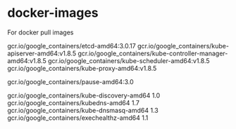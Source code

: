 # docker-images
For docker pull images

gcr.io/google_containers/etcd-amd64:3.0.17
gcr.io/google_containers/kube-apiserver-amd64:v1.8.5
gcr.io/google_containers/kube-controller-manager-amd64:v1.8.5
gcr.io/google_containers/kube-scheduler-amd64:v1.8.5
gcr.io/google_containers/kube-proxy-amd64:v1.8.5

gcr.io/google_containers/pause-amd64:3.0

gcr.io/google_containers/kube-discovery-amd64	1.0
gcr.io/google_containers/kubedns-amd64	1.7
gcr.io/google_containers/kube-dnsmasq-amd64	1.3
gcr.io/google_containers/exechealthz-amd64	1.1
